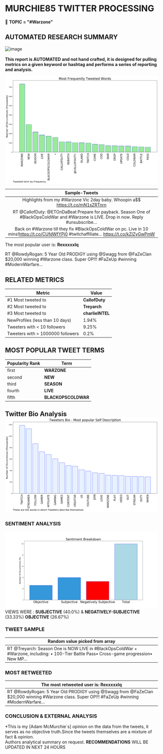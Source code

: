 # MURCHIE85 TWITTER PROCESSING 
&#x1F34E; **TOPIC = "#Warzone"**

## AUTOMATED RESEARCH SUMMARY

![image](https://marketingplatform.google.com/about/static/images/gmp/analytics-smb-benefit.jpg)
<br></br>
<b> This report is AUTOMATED and not hand crafted, it is designed for pulling metrics on a given keyword or hashtag and performs a series of reporting and analysis.</b>



![image](TWEETS.png)



|                **Sample-Tweets**        |
| :-------------: |
| Highlights from my #Warzone Vic 2day baby. Whoopin a$$ https://t.co/mN1sZRTnrn |
| RT @CallofDuty: @ETOnDaBeat Prepare for payback. Season One of #BlackOpsColdWar and #Warzone is LIVE. Drop in now.  Reply #unsubscribe… |
| Back on #Warzone till they fix #BlackOpsColdWar on pc. Live in 10 mins!https://t.co/CUfdWfYPj0 #twitchaffiliate… https://t.co/kZIZyGwPmW |

The most popular user is: **Rexxxxxlq**
<div class="alert alert-block alert-danger"> RT @RowdyRogan: 5 Year Old PRODIGY using @Swagg from @FaZeClan $20,000 winning #Warzone class. Super OP!!! #FaZeUp #winning #ModernWarfare…</div>

## RELATED METRICS<br>
| Metric | Value |
| ------------- | ------------- |
| #1 Most tweeted to  | **CallofDuty** |
| #2 Most tweeted to  | **Treyarch** |
| #3 Most tweeted to  | **charlieINTEL** |
| NewProfiles (less than 10 days) | 1.94%  |
| Tweeters with < 10 followers  | 9.25%|
| Tweeters with > 1000000 followers  | 0.2%  |



## MOST POPULAR TWEET TERMS 


| Popularity Rank  | Term |
| ------------- | ------------- |
| first  | **WARZONE**  |
| second  | **NEW**  |
| third  | **SEASON** |
| fourth  | **LIVE**  |
| fifth  | **BLACKOPSCOLDWAR**  |


## Twitter Bio Analysis![image](BIO.png)
### SENTIMENT ANALYSIS
![image](sentiment.png)
VIEWS WERE : **SUBJECTIVE**  (40.0%) & **NEGATIVELY-SUBJECTIVE** (33.33%) **OBJECTIVE** (26.67%)

### TWEET SAMPLE 
| Random value picked from array |
| ------------- |
|RT @Treyarch: Season One is NOW LIVE in #BlackOpsColdWar + #Warzone, including: • 100-Tier Battle Pass• Cross-game progression• New MP… |

### MOST RETWEETED 

| The most retweeted user is: **Rexxxxxlq**  |
| ------------- |
| RT @RowdyRogan: 5 Year Old PRODIGY using @Swagg from @FaZeClan $20,000 winning #Warzone class. Super OP!!! #FaZeUp #winning #ModernWarfare… |

### CONCLUSION & EXTERNAL ANALYSIS

*This is my [Adam McMurchie`s] opinion on the data from the tweets, it serves as no objective truth.Since the tweets themselves are a mixture of fact & opinion.<br>
Authors analytical summary on request.
**RECOMMENDATIONS** WILL BE UPDATED IN NEXT  24 HOURS <br>